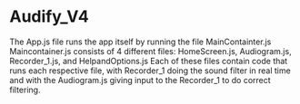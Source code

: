 # Audify_V4

The App.js file runs the app itself by running the file MainContainter.js
Maincontainer.js consists of 4 different files: HomeScreen.js, Audiogram.js, Recorder_1.js, and HelpandOptions.js
Each of these files contain code that runs each respective file, with Recorder_1 doing the sound filter in real time and with the
Audiogram.js giving input to the Recorder_1 to do correct filtering. 
